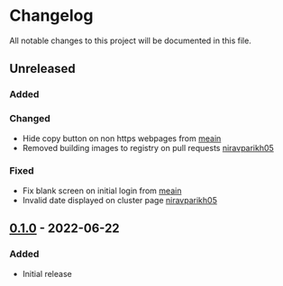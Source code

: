 # Changelog

All notable changes to this project will be documented in this file.

## Unreleased
### Added
### Changed
- Hide copy button on non https webpages from [meain](https://github.com/meain)
- Removed building images to registry on pull requests [niravparikh05](https://github.com/niravparikh05)
### Fixed
- Fix blank screen on initial login from [meain](https://github.com/meain)
- Invalid date displayed on cluster page [niravparikh05](https://github.com/niravparikh05)

## [0.1.0] - 2022-06-22
### Added
- Initial release

[Unreleased]: https://github.com/paralus/dashboard/compare/v0.1.0...HEAD
[0.1.0]: https://github.com/paralus/dashboard/releases/tag/v0.1.0
